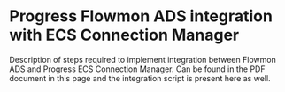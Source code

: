 # Progress Flowmon ADS integration with ECS Connection Manager

Description of steps required to implement integration between Flowmon ADS and Progress ECS Connection Manager. Can be found in the PDF document in this page and the integration script is present here as well.